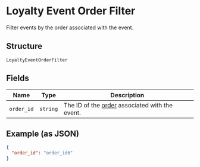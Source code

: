 
# Loyalty Event Order Filter

Filter events by the order associated with the event.

## Structure

`LoyaltyEventOrderFilter`

## Fields

| Name | Type | Description |
|  --- | --- | --- |
| `order_id` | `string` | The ID of the [order](#type-Order) associated with the event. |

## Example (as JSON)

```json
{
  "order_id": "order_id6"
}
```

